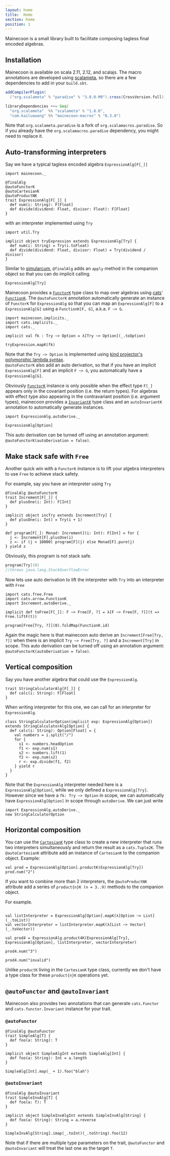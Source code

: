 ```yaml
---
layout: home
title:  Home
section: home
position: 1
---
```


Mainecoon is a small library built to facilitate composing tagless final encoded algebras.

## Installation

Mainecoon is available on scala 2.11, 2.12, and scalajs. The macro annotations are developed using [scalameta](http://scalameta.org/), so there are a few dependencies to add in your `build.sbt`.

```scala
addCompilerPlugin(
  ("org.scalameta" % "paradise" % "3.0.0-M9").cross(CrossVersion.full))

libraryDependencies ++= Seq(
  "org.scalameta"  %% "scalameta" % "1.8.0",
  "com.kailuowang" %% "mainecoon-macros" % "0.3.0")
```
Note that `org.scalameta.paradise` is a fork of `org.scalamacros.paradise`. So if you already have the
`org.scalamacros.paradise` dependency, you might need to replace it.

## <a id="auto-transform" href="#auto-transform"></a>Auto-transforming interpreters

Say we have a typical tagless encoded algebra `ExpressionAlg[F[_]]`

```tut:silent
import mainecoon._

@finalAlg
@autoFunctorK
@autoCartesianK
@autoProductNK
trait ExpressionAlg[F[_]] {
  def num(i: String): F[Float]
  def divide(dividend: Float, divisor: Float): F[Float]
}
```
with an interpreter implemented using `Try`

```tut:silent
import util.Try

implicit object tryExpression extends ExpressionAlg[Try] {
  def num(i: String) = Try(i.toFloat)
  def divide(dividend: Float, divisor: Float) = Try(dividend / divisor)
}
```

Similar to [simularcum](https://github.com/mpilquist/simulacrum), `@finalAlg` adds an `apply` method in the companion object so that you can do implicit calling.
```tut:book
ExpressionAlg[Try]
```

Mainecoon provides a [`FunctorK`](typeclasses.html#functorK) type class to map over algebras using [cats](http://typelevel.org/cats)' [`FunctionK`](http://typelevel.org/cats/datatypes/functionk.html).
The `@autoFunctorK` annotation automatically generate an instance of `FunctorK` for `ExpressionAlg` so that you can map
 an `ExpressionAlg[F]` to a `ExpressionAlg[G]` using a `FunctionK[F, G]`, a.k.a. `F ~> G`.

```tut:silent
import mainecoon.implicits._
import cats.implicits._
import cats._
```
```tut:book
implicit val fk : Try ~> Option = λ[Try ~> Option](_.toOption)

tryExpression.mapK(fk)
```
Note that the `Try ~> Option` is implemented using [kind projector's polymorphic lambda syntax](https://github.com/non/kind-projector#polymorphic-lambda-values).   
`@autoFunctorK` also add an auto derivation, so that if you have an implicit  `ExpressionAlg[F]` and an implicit
`F ~> G`, you automatically have a `ExpressionAlg[G]`.

Obviously [`FunctorK`](typeclasses.html#functorK) instance is only possible when the effect type `F[_]` appears only in the
covariant position (i.e. the return types). For algebras with effect type also appearing in the contravariant position (i.e. argument types), mainecoon provides a [`InvariantK`](typeclasses.html#invariantK) type class and an `autoInvariantK` annotation to automatically generate instances.

```tut:book
import ExpressionAlg.autoDerive._

ExpressionAlg[Option]
```
This auto derivation can be turned off using an annotation argument: `@autoFunctorK(autoDerivation = false)`.

## <a id="stack-safe" href="#stack-safe"></a>Make stack safe with `Free`
Another quick win with a `FunctorK` instance is to lift your algebra interpreters to use `Free` to achieve stack safety.

 For example, say you have an interpreter using `Try`

```tut:silent
@finalAlg @autoFunctorK
trait Increment[F[_]] {
  def plusOne(i: Int): F[Int]
}

implicit object incTry extends Increment[Try] {
  def plusOne(i: Int) = Try(i + 1)
}

def program[F[_]: Monad: Increment](i: Int): F[Int] = for {
  j <- Increment[F].plusOne(i)
  z <- if (j < 10000) program[F](j) else Monad[F].pure(j)
} yield z

```
Obviously, this program is not stack safe.
```scala
program[Try](0)
//throws java.lang.StackOverflowError
```
Now lets use auto derivation to lift the interpreter with `Try` into an interpreter with `Free`

```tut:silent
import cats.free.Free
import cats.arrow.FunctionK
import Increment.autoDerive._

implicit def toFree[F[_]]: F ~> Free[F, ?] = λ[F ~> Free[F, ?]](t => Free.liftF(t))
```
```tut:book
program[Free[Try, ?]](0).foldMap(FunctionK.id)
```

Again the magic here is that mainecoon auto derive an `Increment[Free[Try, ?]]` when there is an implicit `Try ~> Free[Try, ?]` and a `Increment[Try]` in scope. This auto derivation can be turned off using an annotation argument: `@autoFunctorK(autoDerivation = false)`.



## <a id="vertical-comp" href="#vertical-comp"></a>Vertical composition

Say you have another algebra that could use the `ExpressionAlg`.

```tut:silent
trait StringCalculatorAlg[F[_]] {
  def calc(i: String): F[Float]
}
```

When writing interpreter for this one, we can call for an interpreter for `ExpressionAlg`.

```tut:silent
class StringCalculatorOption(implicit exp: ExpressionAlg[Option]) extends StringCalculatorAlg[Option] {
  def calc(i: String): Option[Float] = {
    val numbers = i.split("/")
    for {
      s1 <- numbers.headOption
      f1 <- exp.num(s1)
      s2 <- numbers.lift(1)
      f2 <- exp.num(s2)
      r <- exp.divide(f1, f2)
    } yield r
  }
}
```

Note that the `ExpressionAlg` interpreter needed here is a `ExpressionAlg[Option]`, while we only defined a `ExpressionAlg[Try]`. However since we have a `fk: Try ~> Option` in scope, we can automatically have `ExpressionAlg[Option]` in scope through `autoDerive`. We can just write

```tut:book
import ExpressionAlg.autoDerive._
new StringCalculatorOption
```

## <a id="horizontal-comp" href="#horizontal-comp"></a>Horizontal composition

You can use the [`CartesianK`](typeclasses.html#cartesianK) type class to create a new interpreter that runs two interpreters simultaneously and return the result as a `cats.Tuple2K`. The `@autoCartesianK` attribute add an instance of `CartesianK` to the companion object. Example:
```tut:book
val prod = ExpressionAlg[Option].productK(ExpressionAlg[Try])
prod.num("2")
```

If you want to combine more than 2 interpreters, the `@autoProductNK` attribute add a series of `product{n}K (n = 3..9)` methods to the companion object.

For example.
```tut:silent

val listInterpreter = ExpressionAlg[Option].mapK(λ[Option ~> List](_.toList))
val vectorInterpreter = listInterpreter.mapK(λ[List ~> Vector](_.toVector))

```
```tut:book
val prod4 = ExpressionAlg.product4K(ExpressionAlg[Try], ExpressionAlg[Option], listInterpreter, vectorInterpreter)

prod4.num("3")

prod4.num("invalid")

```
Unlike `productK` living in the `CartesianK` type class, currently we don't have a type class for these `product{n}K` operations yet.


## `@autoFunctor` and `@autoInvariant`

Mainecoon also provides two annotations that can generate `cats.Functor` and `cats.functor.Invariant` instance for your trait.

### `@autoFunctor`
```tut:silent
@finalAlg @autoFunctor
trait SimpleAlg[T] {
  def foo(a: String): T
}

implicit object SimpleAlgInt extends SimpleAlg[Int] {
  def foo(a: String): Int = a.length
}
```
```tut:book
SimpleAlg[Int].map(_ + 1).foo("blah")
```

### `@autoInvariant`
```tut:silent
@finalAlg @autoInvariant
trait SimpleInvAlg[T] {
  def foo(a: T): T
}

implicit object SimpleInvAlgInt extends SimpleInvAlg[String] {
  def foo(a: String): String = a.reverse
}
```
```tut:book
SimpleInvAlg[String].imap(_.toInt)(_.toString).foo(12)
```
Note that if there are multiple type parameters on the trait, `@autoFunctor` and `@autoInvariant` will treat the last one as the target `T`.

